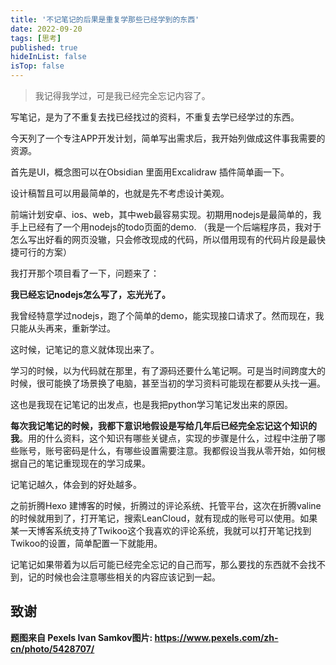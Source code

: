 ```yaml
---
title: '不记笔记的后果是重复学那些已经学到的东西'
date: 2022-09-20
tags: [思考]
published: true
hideInList: false
isTop: false
---
```

> 我记得我学过，可是我已经完全忘记内容了。

写笔记，是为了不重复去找已经找过的资料，不重复去学已经学过的东西。
<!--more-->

今天列了一个专注APP开发计划，简单写出需求后，我开始列做成这件事我需要的资源。

首先是UI，概念图可以在Obsidian 里面用Excalidraw 插件简单画一下。

设计稿暂且可以用最简单的，也就是先不考虑设计美观。

前端计划安卓、ios、web，其中web最容易实现。初期用nodejs是最简单的，我手上已经有了一个用nodejs的todo页面的demo. （我是一个后端程序员，我对于怎么写出好看的网页没辙，只会修改现成的代码，所以借用现有的代码片段是最快捷可行的方案）

我打开那个项目看了一下，问题来了：

**我已经忘记nodejs怎么写了，忘光光了。**

我曾经特意学过nodejs，跑了个简单的demo，能实现接口请求了。然而现在，我只能从头再来，重新学过。

这时候，记笔记的意义就体现出来了。

学习的时候，以为代码就在那里，有了源码还要什么笔记啊。可是当时间跨度大的时候，很可能换了场景换了电脑，甚至当初的学习资料可能现在都要从头找一遍。

这也是我现在记笔记的出发点，也是我把python学习笔记发出来的原因。

**每次我记笔记的时候，我都下意识地假设是写给几年后已经完全忘记这个知识的我**。用的什么资料，这个知识有哪些关键点，实现的步骤是什么，过程中注册了哪些账号，账号密码是什么，有哪些设置需要注意。我都假设当我从零开始，如何根据自己的笔记重现现在的学习成果。

记笔记越久，体会到的好处越多。

之前折腾Hexo 建博客的时候，折腾过的评论系统、托管平台，这次在折腾valine的时候就用到了，打开笔记，搜索LeanCloud，就有现成的账号可以使用。如果某一天博客系统支持了Twikoo这个我喜欢的评论系统，我就可以打开笔记找到Twikoo的设置，简单配置一下就能用。

记笔记如果带着为以后可能已经完全忘记的自己而写，那么要找的东西就不会找不到，记的时候也会注意哪些相关的内容应该记到一起。

## 致谢

**题图来自 Pexels Ivan Samkov图片: https://www.pexels.com/zh-cn/photo/5428707/**
